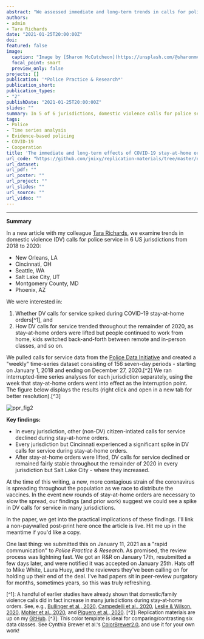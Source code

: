 ```yaml
---
abstract: "We assessed immediate and long-term trends in calls for police service regarding domestic violence following COVID-19 stay-at-home orders. Using open data from the *Police Data Initiative*, we performed interrupted time-series analyses of weekly calls for service for domestic violence in New Orleans (LA), Cincinnati (OH), Seattle (WA), Salt Lake City (UT), Montgomery County (MD), and Phoenix (AZ). Results indicate that five of the six jurisdictions experienced an immediate, significant spike in domestic violence calls for service (Cincinnati being the lone exception). As stay-at-home orders were lifted throughout the remainder of 2020, domestic violence calls for service declined in every jurisdiction but Salt Lake City. These results illustrate (1) the importance of studying the *localized* effects of COVID-19 on criminal justice issues, (2) the need for more agencies to publish open data in a timely fashion, and (3) the caution researchers and the public must use when working with calls for service data, which are not uniform across agencies and require careful cleaning prior to analysis."
authors:
- admin
- Tara Richards
date: "2021-01-25T20:00:00Z"
doi: 
featured: false
image:
  caption: "Image by [Sharon McCutcheon](https://unsplash.com/@sharonmccutcheon) from [Unsplash](https://unsplash.com/photos/gxkWSW6K15Y)"
  focal_point: smart
  preview_only: false
projects: []
publication: '*Police Practice & Research*'
publication_short: 
publication_types:
- "2"
publishDate: "2021-01-25T20:00:00Z"
slides: ""
summary: In 5 of 6 jurisdictions, domestic violence calls for police service spiked during stay-at-home orders.
tags:
- Police
- Time series analysis
- Evidence-based policing
- COVID-19
- Cooperation
title: 'The immediate and long-term effects of COVID-19 stay-at-home orders on domestic violence calls for service across six U.S. jurisdictions'
url_code: "https://github.com/jnixy/replication-materials/tree/master/nix_richards_PPR_InPress"
url_dataset:
url_pdf: ""
url_poster: ""
url_project: ""
url_slides: ""
url_source: ""
url_video: ""
---
```


***************

**Summary**

In a new article with my colleague [Tara Richards](https://www.unomaha.edu/college-of-public-affairs-and-community-service/criminology-and-criminal-justice/about-us/tara-richards.php), we examine trends in domestic violence (DV) calls for police service in 6 US jurisdictions from 2018 to 2020:

* New Orleans, LA
* Cincinnati, OH
* Seattle, WA
* Salt Lake City, UT
* Montgomery County, MD
* Phoenix, AZ

We were interested in:

1. Whether DV calls for service spiked during COVID-19 stay-at-home orders[^1], and
2. How DV calls for service trended throughout the remainder of 2020, as stay-at-home orders were lifted but people continued to work from home, kids switched back-and-forth between remote and in-person classes, and so on.

We pulled calls for service data from the [Police Data Initiative](https://www.policedatainitiative.org/datasets/) and created a "weekly" time-series dataset consisting of 156 seven-day periods - starting on January 1, 2018 and ending on December 27, 2020.[^2] We ran interrupted-time series analyses for each jurisdiction separately, using the week that stay-at-home orders went into effect as the interruption point. The figure below displays the results (right click and open in a new tab for better resolution).[^3]

![ppr_fig2](/img/ppr_dvcfs_fig2.png)

**Key findings:**

* In every jurisdiction, other (non-DV) citizen-intiated calls for service declined during stay-at-home orders. 
* Every jurisdiction but Cincinnati experienced a significant spike in DV calls for service during stay-at-home orders.
* After stay-at-home orders were lifted, DV calls for service declined or remained fairly stable throughout the remainder of 2020 in every jurisdiction but Salt Lake City - where they increased.

At the time of this writing, a new, more contagious strain of the coronavirus is spreading throughout the population as we race to distribute the vaccines. In the event new rounds of stay-at-home orders are necessary to slow the spread, our findings (and prior work) suggest we could see a spike in DV calls for service in many jurisdictions.

In the paper, we get into the practical implications of these findings. I'll link a non-paywalled post-print here once the article is live. Hit me up in the meantime if you'd like a copy. 

One last thing: we submitted this on January 11, 2021 as a "rapid communication" to *Police Practice & Research*. As promised, the review process was lightning fast. We got an R&R on January 17th, resubmitted a few days later, and were notified it was accepted on January 25th. Hats off to Mike White, Laura Huey, and the reviewers they've been calling on for holding up their end of the deal. I've had papers sit in peer-review purgatory for months, sometimes years, so this was truly refreshing. 


<font size="2">[^1]: A handful of earlier studies have already shown that domestic/family violence calls did in fact increase in many jurisdictions during stay-at-home orders. See, e.g., [Bullinger et al., 2020](https://www.nber.org/system/files/working_papers/w27667/w27667.pdf), [Campedelli et al., 2020](https://doi.org/10.1186/s40163-020-00131-8), [Leslie & Wilson, 2020](https://doi.org/10.1016/j.jpubeco.2020.104241), [Mohler et al., 2020](https://doi.org/10.1016/j.jcrimjus.2020.101692), and [Piquero et al., 2020](https://doi.org/10.1007/s12103-020-09531-7). </font>
<font size="2">[^2]: Replication materials are up on my [GitHub](https://github.com/jnixy/replication-materials/tree/master/nix_richards_PPR_InPress). </font>
<font size="2">[^3]: This color template is ideal for comparing/contrasting six data classes. See Cynthia Brewer et al.'s  [ColorBrewer2.0](https://colorbrewer2.org/#type=qualitative&scheme=Dark2&n=6), and use it for your own work! </font>
